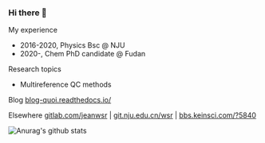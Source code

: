 ### Hi there 👋
My experience
* 2016-2020, Physics Bsc @ NJU
* 2020-, Chem PhD candidate @ Fudan

Research topics
* Multireference QC methods

Blog [blog-quoi.readthedocs.io/](http://blog-quoi.readthedocs.io/)

Elsewhere [gitlab.com/jeanwsr](https://gitlab.com/jeanwsr)  |  [git.nju.edu.cn/wsr](https://git.nju.edu.cn/wsr)  |  [bbs.keinsci.com/?5840](http://bbs.keinsci.com/?5840)

 ![Anurag's github stats](https://github-readme-stats.vercel.app/api?username=hebrewsnabla&count_private=true&show_icons=true)
 <!--![Top Langs](https://github-readme-stats.vercel.app/api/top-langs/?username=hebrewsnabla)
 
<p align="center"> 
  Visitor count<br>
  <img src="https://profile-counter.glitch.me/hebrewsnabla/count.svg" />
</p>
-->
<!--
**hebrewsnabla/hebrewsnabla** is a ✨ _special_ ✨ repository because its `README.md` (this file) appears on your GitHub profile.

Here are some ideas to get you started:

- 🔭 I’m currently working on ...
- 🌱 I’m currently learning ...
- 👯 I’m looking to collaborate on ...
- 🤔 I’m looking for help with ...
- 💬 Ask me about ...
- 📫 How to reach me: ...
- 😄 Pronouns: ...
- ⚡ Fun fact: ...
-->
